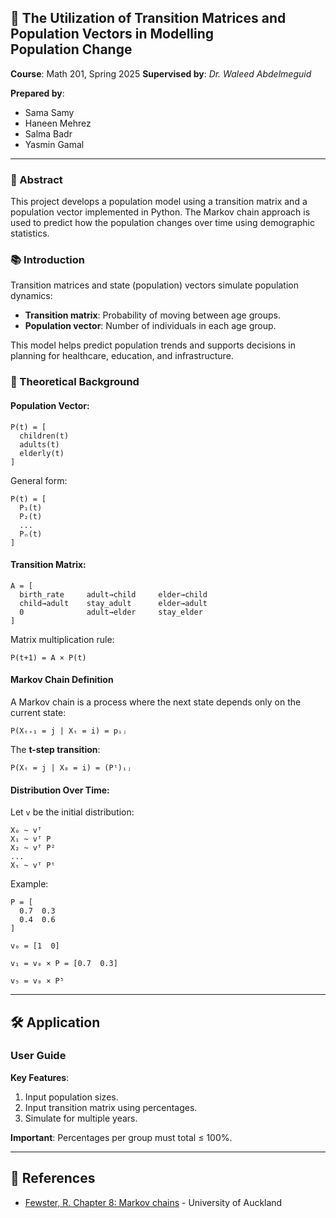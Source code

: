 ## 📘 **The Utilization of Transition Matrices and Population Vectors in Modelling Population Change**

**Course**: Math 201, Spring 2025
**Supervised by**: *Dr. Waleed Abdelmeguid*

**Prepared by**:

* Sama Samy
* Haneen Mehrez
* Salma Badr
* Yasmin Gamal

---

### 📄 Abstract

This project develops a population model using a transition matrix and a population vector implemented in Python. The Markov chain approach is used to predict how the population changes over time using demographic statistics.

### 📚 Introduction

Transition matrices and state (population) vectors simulate population dynamics:

* **Transition matrix**: Probability of moving between age groups.
* **Population vector**: Number of individuals in each age group.

This model helps predict population trends and supports decisions in planning for healthcare, education, and infrastructure.

### 📐 Theoretical Background

#### Population Vector:

```
P(t) = [
  children(t)
  adults(t)
  elderly(t)
]
```

General form:

```
P(t) = [
  P₁(t)
  P₂(t)
  ...
  Pₙ(t)
]
```

#### Transition Matrix:

```
A = [
  birth_rate     adult→child     elder→child
  child→adult    stay_adult      elder→adult
  0              adult→elder     stay_elder
]
```

Matrix multiplication rule:

```
P(t+1) = A × P(t)
```

#### Markov Chain Definition

A Markov chain is a process where the next state depends only on the current state:

```
P(Xₜ₊₁ = j | Xₜ = i) = pᵢⱼ
```

The **t-step transition**:

```
P(Xₜ = j | X₀ = i) = (Pᵗ)ᵢⱼ
```

#### Distribution Over Time:

Let `v` be the initial distribution:

```
X₀ ~ vᵀ
X₁ ~ vᵀ P
X₂ ~ vᵀ P²
...
Xₜ ~ vᵀ Pᵗ
```

Example:

```
P = [
  0.7  0.3
  0.4  0.6
]

v₀ = [1  0]

v₁ = v₀ × P = [0.7  0.3]

v₅ = v₀ × P⁵
```

---

## 🛠️ Application

### User Guide

**Key Features**:

1. Input population sizes.
2. Input transition matrix using percentages.
3. Simulate for multiple years.

**Important**: Percentages per group must total ≤ 100%.

---

## 📎 References

* [Fewster, R. Chapter 8: Markov chains](https://www.stat.auckland.ac.nz/~fewster/325/notes/ch8.pdf) - University of Auckland
